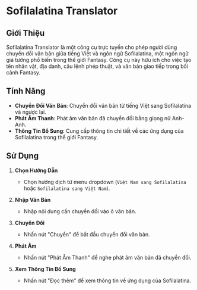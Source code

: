 
# Sofilalatina Translator

## Giới Thiệu

Sofilalatina Translator là một công cụ trực tuyến cho phép người dùng chuyển đổi văn bản giữa tiếng Việt và ngôn ngữ Sofilalatina, một ngôn ngữ giả tưởng phổ biến trong thế giới Fantasy. Công cụ này hữu ích cho việc tạo tên nhân vật, địa danh, câu lệnh phép thuật, và văn bản giao tiếp trong bối cảnh Fantasy.

## Tính Năng

- **Chuyển Đổi Văn Bản**: Chuyển đổi văn bản từ tiếng Việt sang Sofilalatina và ngược lại.
- **Phát Âm Thanh**: Phát âm văn bản đã chuyển đổi bằng giọng nữ Anh-Anh.
- **Thông Tin Bổ Sung**: Cung cấp thông tin chi tiết về các ứng dụng của Sofilalatina trong thế giới Fantasy.

## Sử Dụng

1. **Chọn Hướng Dẫn**
   - Chọn hướng dịch từ menu dropdown (`Việt Nam sang Sofilalatina` hoặc `Sofilalatina sang Việt Nam`).

2. **Nhập Văn Bản**
   - Nhập nội dung cần chuyển đổi vào ô văn bản.

3. **Chuyển Đổi**
   - Nhấn nút "Chuyển" để bắt đầu chuyển đổi văn bản.

4. **Phát Âm**
   - Nhấn nút "Phát Âm Thanh" để nghe phát âm văn bản đã chuyển đổi.

5. **Xem Thông Tin Bổ Sung**
   - Nhấn nút "Đọc thêm" để xem thông tin về ứng dụng của Sofilalatina.

